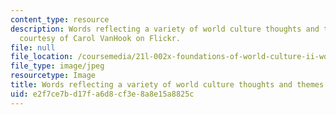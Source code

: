 ```yaml
---
content_type: resource
description: Words reflecting a variety of world culture thoughts and themes. Photo
  courtesy of Carol VanHook on Flickr.
file: null
file_location: /coursemedia/21l-002x-foundations-of-world-culture-ii-world-literatures-and-texts-spring-2012/e2f7ce7bd17fa6d8cf3e8a8e15a8825c_21l-002xs12.jpg
file_type: image/jpeg
resourcetype: Image
title: Words reflecting a variety of world culture thoughts and themes
uid: e2f7ce7b-d17f-a6d8-cf3e-8a8e15a8825c
---
```

